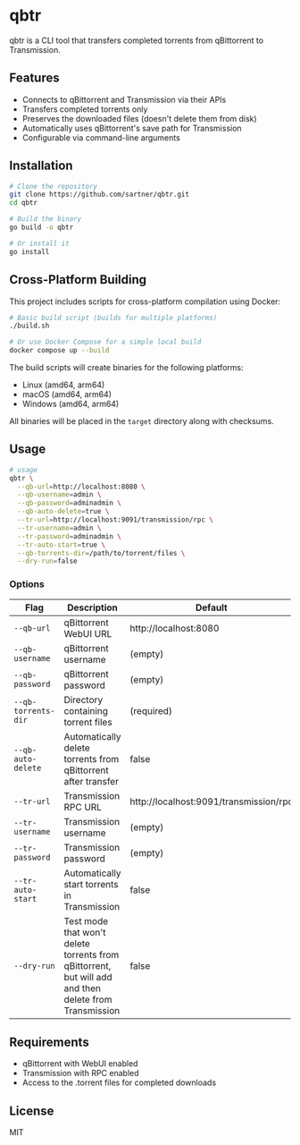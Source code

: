 # qbtr

qbtr is a CLI tool that transfers completed torrents from qBittorrent to Transmission.

## Features

- Connects to qBittorrent and Transmission via their APIs
- Transfers completed torrents only
- Preserves the downloaded files (doesn't delete them from disk)
- Automatically uses qBittorrent's save path for Transmission
- Configurable via command-line arguments

## Installation

```bash
# Clone the repository
git clone https://github.com/sartner/qbtr.git
cd qbtr

# Build the binary
go build -o qbtr

# Or install it
go install
```

## Cross-Platform Building

This project includes scripts for cross-platform compilation using Docker:

```bash
# Basic build script (builds for multiple platforms)
./build.sh

# Or use Docker Compose for a simple local build
docker compose up --build
```

The build scripts will create binaries for the following platforms:
- Linux (amd64, arm64)
- macOS (amd64, arm64)
- Windows (amd64, arm64)

All binaries will be placed in the `target` directory along with checksums.

## Usage

```bash
# usage
qbtr \
  --qb-url=http://localhost:8080 \
  --qb-username=admin \
  --qb-password=adminadmin \
  --qb-auto-delete=true \
  --tr-url=http://localhost:9091/transmission/rpc \
  --tr-username=admin \
  --tr-password=adminadmin \
  --tr-auto-start=true \
  --qb-torrents-dir=/path/to/torrent/files \
  --dry-run=false
```

### Options

| Flag | Description | Default                                |
|------|-------------|----------------------------------------|
| `--qb-url` | qBittorrent WebUI URL | http://localhost:8080                  |
| `--qb-username` | qBittorrent username | (empty)                                |
| `--qb-password` | qBittorrent password | (empty)                                |
| `--qb-torrents-dir` | Directory containing torrent files | (required)                             |
| `--qb-auto-delete` | Automatically delete torrents from qBittorrent after transfer | false                                  |
| `--tr-url` | Transmission RPC URL | http://localhost:9091/transmission/rpc |
| `--tr-username` | Transmission username | (empty)                                |
| `--tr-password` | Transmission password | (empty)                                |
| `--tr-auto-start` | Automatically start torrents in Transmission | false                                  |
| `--dry-run` | Test mode that won't delete torrents from qBittorrent, but will add and then delete from Transmission | false                                  |

## Requirements

- qBittorrent with WebUI enabled
- Transmission with RPC enabled
- Access to the .torrent files for completed downloads

## License

MIT 